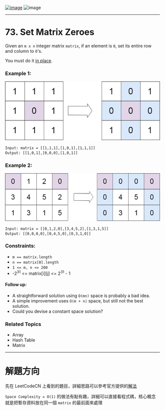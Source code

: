 [![image](https://img.shields.io/badge/Leetcode-Link-blue?logo=leetcode)](https://leetcode.com/problems/set-matrix-zeroes/)
![image](https://img.shields.io/badge/Difficulty-Medium-yellow)

---

# 73. Set Matrix Zeroes

Given an `m x n` integer matrix `matrix`, if an element is `0`, set its entire row and column to `0`'s.

You must do it [in place](https://en.wikipedia.org/wiki/In-place_algorithm).

### Example 1:

![image](./image/mat1.jpeg)

```
Input: matrix = [[1,1,1],[1,0,1],[1,1,1]]
Output: [[1,0,1],[0,0,0],[1,0,1]]
```

### Example 2:

![image](./image/mat2.jpeg)

```
Input: matrix = [[0,1,2,0],[3,4,5,2],[1,3,1,5]]
Output: [[0,0,0,0],[0,4,5,0],[0,3,1,0]]
```

### Constraints:

- `m == matrix.length`
- `n == matrix[0].length`
- `1 <= m, n <= 200`
- -$2^{31}$ <= matrix[i][j] <= $2^{31}$ - 1

#### Follow up:

- A straightforward solution using `O(mn)` space is probably a bad idea.
- A simple improvement uses `O(m + n)` space, but still not the best solution.
- Could you devise a constant space solution?

### Related Topics

- Array
- Hash Table
- Matrix
  
---

# 解題方向

先在 LeetCodeCN 上看到的題目，詳細思路可以參考官方提供的[解法](https://leetcode.cn/problems/zero-matrix-lcci/solution/ling-ju-zhen-by-leetcode-solution-7ogg/)

`Space Complexity = O(1)` 的做法有點有趣，詳細可以直接看程式碼，核心概念就是把暫存資料放在同一個 `matrix` 的最前面來處理